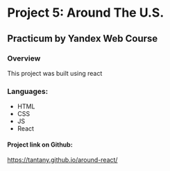 # Project 5: Around The U.S.
## Practicum by Yandex Web Course

### Overview
This project was built using react

### Languages:
- HTML
- CSS
- JS
- React

#### Project link on Github:
https://tantany.github.io/around-react/